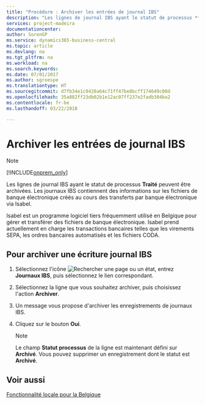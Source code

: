 ```yaml
---
title: "Procédure : Archiver les entrées de journal IBS"
description: "Les lignes de journal IBS ayant le statut de processus **Traité** peuvent être archivées. Les journaux IBS contiennent des informations sur les fichiers bancaires électroniques créés lors des transferts bancaires électroniques Isabel."
services: project-madeira
documentationcenter: 
author: SorenGP
ms.service: dynamics365-business-central
ms.topic: article
ms.devlang: na
ms.tgt_pltfrm: na
ms.workload: na
ms.search.keywords: 
ms.date: 07/01/2017
ms.author: sgroespe
ms.translationtype: HT
ms.sourcegitcommit: d7fb34e1c9428a64c71ff47be8bcff174649c00d
ms.openlocfilehash: 35a882ff23db02b1e12ac07ff237e2fadb304ba2
ms.contentlocale: fr-be
ms.lasthandoff: 03/22/2018

---
```

# <a name="archive-ibs-log-entries"></a>Archiver les entrées de journal IBS
> [!Note]
> [!INCLUDE[onprem_only](../../includes/onprem_only_md.md)]

Les lignes de journal IBS ayant le statut de processus **Traité** peuvent être archivées. Les journaux IBS contiennent des informations sur les fichiers de banque électronique créés au cours des transferts par banque électronique via Isabel.  

Isabel est un programme logiciel tiers fréquemment utilisé en Belgique pour gérer et transférer des fichiers de banque électronique. Isabel prend actuellement en charge les transactions bancaires telles que les virements SEPA, les ordres bancaires automatisés et les fichiers CODA.  

## <a name="to-archive-an-ibs-log-entry"></a>Pour archiver une écriture journal IBS  

1.  Sélectionnez l'icône ![Rechercher une page ou un état](../../media/ui-search/search_small.png "icône Rechercher une page ou un état"), entrez **Journaux IBS**, puis sélectionnez le lien correspondant.  
2.  Sélectionnez la ligne que vous souhaitez archiver, puis choisissez l'action **Archiver**.  
3.  Un message vous propose d'archiver les enregistrements de journaux IBS.  
4.  Cliquez sur le bouton **Oui**.  

    > [!NOTE]  
    >  Le champ **Statut processus** de la ligne est maintenant défini sur **Archivé**. Vous pouvez supprimer un enregistrement dont le statut est **Archivé**.  

## <a name="see-also"></a>Voir aussi  
[Fonctionnalité locale pour la Belgique](belgium-local-functionality.md)


